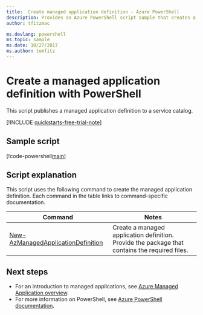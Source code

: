 ```yaml
---
title:  Create managed application definition - Azure PowerShell
description: Provides an Azure PowerShell script sample that creates a managed application definition in the Azure subscription.
author: tfitzmac

ms.devlang: powershell
ms.topic: sample
ms.date: 10/27/2017
ms.author: tomfitz
---
```


# Create a managed application definition with PowerShell

This script publishes a managed application definition to a service catalog.

[!INCLUDE [quickstarts-free-trial-note](../../../../includes/quickstarts-free-trial-note.md)]

## Sample script

[!code-powershell[main](../../../../powershell_scripts/managed-applications/create-definition/create-definition.ps1 "Create definition")]


## Script explanation

This script uses the following command to create the managed application definition. Each command in the table links to command-specific documentation.

| Command | Notes |
|---|---|
| [New-AzManagedApplicationDefinition](/powershell/module/az.resources/new-azmanagedapplicationdefinition) | Create a managed application definition. Provide the package that contains the required files. |


## Next steps

* For an introduction to managed applications, see [Azure Managed Application overview](../overview.md).
* For more information on PowerShell, see [Azure PowerShell documentation](/powershell/azure/get-started-azureps).
